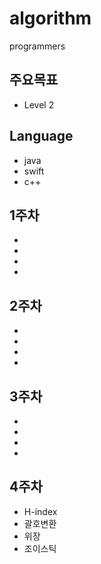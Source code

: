 algorithm
===========

programmers


## 주요목표
* Level 2

## Language
* java
* swift
* c++


## 1주차
* 
* 
* 
* 

## 2주차
* 
* 
* 
* 

## 3주차
* 
*
* 
* 

## 4주차
* H-index
* 괄호변환
* 위장
* 조이스틱
